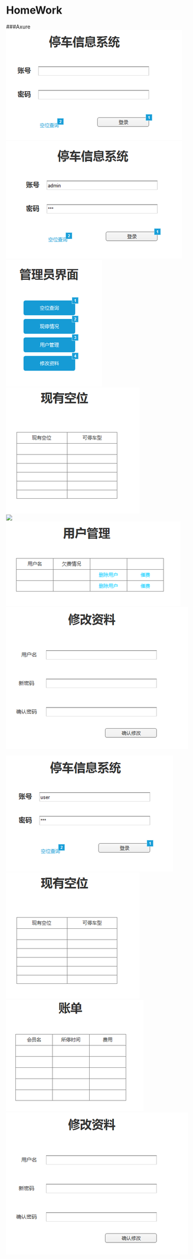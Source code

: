 # HomeWork
###Axure
![](https://github.com/FirstD/HomeWork/blob/master/image/index.PNG)<br>
![](https://github.com/FirstD/HomeWork/blob/master/image/adminLogin.PNG)<br>
![](https://github.com/FirstD/HomeWork/blob/master/image/admin.PNG)<br>
![](https://github.com/FirstD/HomeWork/blob/master/image/empty.PNG)<br>
![](https://github.com/FirstD/HomeWork/blob/master/image/nowempty.PNG)<br>
![](https://github.com/FirstD/HomeWork/blob/master/image/usermanagement.PNG)<br>
![](https://github.com/FirstD/HomeWork/blob/master/image/modify.PNG)<br>

![](https://github.com/FirstD/HomeWork/blob/master/image/userLogin.PNG)<br>
![](https://github.com/FirstD/HomeWork/blob/master/image/empty.PNG)<br>
![](https://github.com/FirstD/HomeWork/blob/master/image/bill.PNG)<br>
![](https://github.com/FirstD/HomeWork/blob/master/image/modify.PNG)<br>
